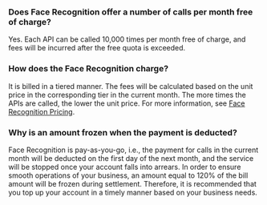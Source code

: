 ### Does Face Recognition offer a number of calls per month free of charge?
Yes. Each API can be called 10,000 times per month free of charge, and fees will be incurred after the free quota is exceeded.

### How does the Face Recognition charge?
It is billed in a tiered manner. The fees will be calculated based on the unit price in the corresponding tier in the current month. The more times the APIs are called, the lower the unit price. For more information, see [Face Recognition Pricing](https://cloud.tencent.com/document/product/867/17640).

### Why is an amount frozen when the payment is deducted?
Face Recognition is pay-as-you-go, i.e., the payment for calls in the current month will be deducted on the first day of the next month, and the service will be stopped once your account falls into arrears. In order to ensure smooth operations of your business, an amount equal to 120% of the bill amount will be frozen during settlement. Therefore, it is recommended that you top up your account in a timely manner based on your business needs.
